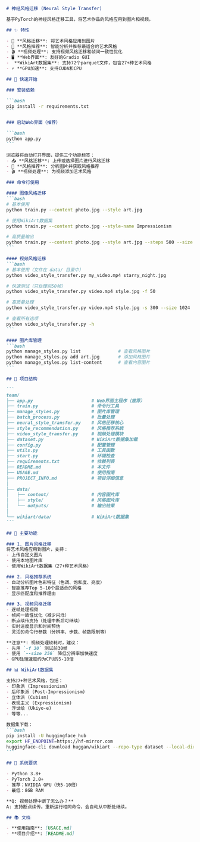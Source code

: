 ````markdown
# 神经风格迁移 (Neural Style Transfer)

基于PyTorch的神经风格迁移工具，将艺术作品的风格应用到图片和视频。

## ✨ 特性

- 🎨 **风格迁移**: 将艺术风格应用到图片
- 🎯 **风格推荐**: 智能分析并推荐最适合的艺术风格
- 🎬 **视频处理**: 支持视频风格迁移和帧间一致性优化
- 🖥️ **Web界面**: 友好的Gradio GUI
-  **WikiArt数据集**: 支持72个parquet文件，包含27+种艺术风格
- ⚡ **GPU加速**: 支持CUDA和CPU

## 🚀 快速开始

### 安装依赖

```bash
pip install -r requirements.txt
```

### 启动Web界面（推荐）

```bash
python app.py
```

浏览器将自动打开界面，提供三个功能标签：
- 📤 **风格迁移**: 上传或选择图片进行风格迁移
- 🎯 **风格推荐**: 分析图片并获取风格推荐
- 🎬 **视频处理**: 为视频添加艺术风格

### 命令行使用

#### 图像风格迁移
```bash
# 基本使用
python train.py --content photo.jpg --style art.jpg

# 使用WikiArt数据集
python train.py --content photo.jpg --style-name Impressionism

# 高质量输出
python train.py --content photo.jpg --style art.jpg --steps 500 --size 1024
```

#### 视频风格迁移
```bash
# 基本使用（文件在 data/ 目录中）
python video_style_transfer.py my_video.mp4 starry_night.jpg

# 快速测试（只处理前50帧）
python video_style_transfer.py video.mp4 style.jpg -f 50

# 高质量处理
python video_style_transfer.py video.mp4 style.jpg -s 300 --size 1024

# 查看所有选项
python video_style_transfer.py -h
```

#### 图片库管理
```bash
python manage_styles.py list              # 查看风格图片
python manage_styles.py add art.jpg       # 添加风格图片
python manage_styles.py list-content      # 查看内容图片
```

## 📁 项目结构

```
team/
├── app.py                      # Web界面主程序（推荐）
├── train.py                    # 命令行工具
├── manage_styles.py            # 图片库管理
├── batch_process.py            # 批量处理
├── neural_style_transfer.py    # 风格迁移核心
├── style_recommendation.py     # 风格推荐系统
├── video_style_transfer.py     # 视频处理模块
├── dataset.py                  # WikiArt数据集加载
├── config.py                   # 配置管理
├── utils.py                    # 工具函数
├── start.py                    # 环境检查
├── requirements.txt            # 依赖列表
├── README.md                   # 本文件
├── USAGE.md                    # 使用指南
├── PROJECT_INFO.md             # 项目详细信息
│
├── data/
│   ├── content/                # 内容图片库
│   ├── style/                  # 风格图片库
│   └── outputs/                # 输出结果
│
└── wikiart/data/               # WikiArt数据集
```

## 🎯 主要功能

### 1. 图片风格迁移
将艺术风格应用到图片，支持：
- 上传自定义图片
- 使用本地图片库
- 使用WikiArt数据集（27+种艺术风格）

### 2. 风格推荐系统
- 自动分析图片色彩特征（色调、饱和度、亮度）
- 智能推荐Top 5-10个最适合的风格
- 显示匹配度和推荐理由

### 3. 视频风格迁移
- 逐帧处理视频
- 帧间一致性优化（减少闪烁）
- 断点续传支持（处理中断后可继续）
- 实时进度显示和时间预估
- 灵活的命令行参数（分辨率、步数、帧数限制等）

**注意**: 视频处理较耗时，建议：
- 先用 `-f 30` 测试前30帧
- 使用 `--size 256` 降低分辨率加快速度
- GPU处理速度约为CPU的5-10倍

## 📊 WikiArt数据集

支持27+种艺术风格，包括：
- 印象派 (Impressionism)
- 后印象派 (Post-Impressionism)
- 立体派 (Cubism)
- 表现主义 (Expressionism)
- 浮世绘 (Ukiyo-e)
- 等等...

数据集下载：
```bash
pip install -U huggingface_hub
export HF_ENDPOINT=https://hf-mirror.com
huggingface-cli download huggan/wikiart --repo-type dataset --local-dir ./wikiart
```

## 🔧 系统要求

- Python 3.8+
- PyTorch 2.0+
- 推荐：NVIDIA GPU（快5-10倍）
- 最低：8GB RAM

**Q: 视频处理中断了怎么办？**  
A: 支持断点续传。重新运行相同命令，会自动从中断处继续。

## 📚 文档

- **使用指南**: [USAGE.md]
- **项目介绍**: [README.md]
